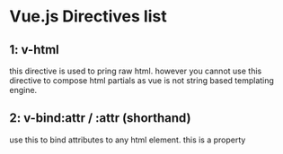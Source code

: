 # Vue.js Directives list

## 1: v-html
this directive is used to pring raw html. however you cannot use this directive to compose
html partials as vue is not string based templating engine.

## 2: v-bind:attr / :attr (shorthand)
use this to bind attributes to any html element. this is a property
